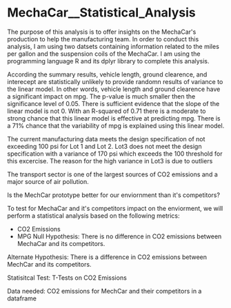 # MechaCar__Statistical_Analysis


The purpose of this analysis is to offer insights on the MechaCar's production to help the manufacturing team. In order to conduct this analysis, I am using two datsets containing information related to the miles per gallon and the suspension coils of the MechaCar. I am using the programming language R and its dplyr library to complete this analysis.

According the summary results, vehicle length, ground clearence, and interecept are statistically unlikely to provide randomn results of variance to the linear model. In other words, vehicle length and ground clearence have a significant impact on mpg.
The p-value is much smaller then the significance level of 0.05. There is sufficient evidence that the slope of the linear model is not 0.
With an R-squared of 0.71 there is a moderate to strong chance that this linear model is effective at predicting mpg. There is a 71% chance that the variability of mpg is explained using this linear model.

The current manufacturing data meets the design specification of not exceeding 100 psi for Lot 1 and Lot 2.
Lot3 does not meet the design specification with a variance of 170 psi which exceeds the 100 threshold for this excercise.
The reason for the high variance in Lot3 is due to outliers 


The transport sector is one of the largest sources of CO2 emissions and a major source of air pollution.

Is the MechCar prototype better for our enviornment than it's competitors?

To test for MechaCar and it's competitors impact on the enviorment, we will perform a statistical analysis based on the following metrics:

 - CO2 Emissions
 - MPG
Null Hypothesis: There is no difference in CO2 emissions between MechaCar and its competitors.

Alternate Hypothesis: There is a difference in CO2 emissions between MechCar and its competitors.

Statisitcal Test: T-Tests on CO2 Emissions

Data needed: CO2 emissions for MechCar and their competitors in a dataframe
